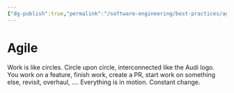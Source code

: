 ```yaml
---
{"dg-publish":true,"permalink":"/software-engineering/best-practices/agile/","created":"2023-07-20T19:47:03.166-05:00","updated":"2023-09-08T06:06:46.380-05:00"}
---
```


# Agile

Work is like circles. Circle upon circle, interconnected like the Audi logo. You work on a feature, finish work, create a PR, start work on something else, revisit, overhaul, ....
Everything is in motion. Constant change.